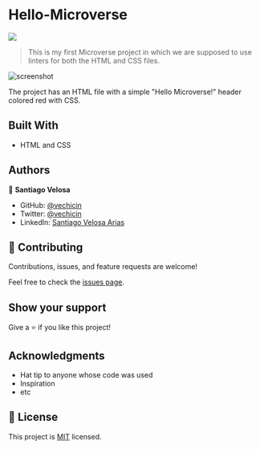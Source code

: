 # Hello-Microverse
![](https://img.shields.io/badge/Microverse-blueviolet)

> This is my first Microverse project in which we are supposed to use linters for both the HTML and CSS files.

![screenshot](./app_screenshot.png)

The project has an HTML file with a simple "Hello Microverse!" header colored red with CSS.

## Built With

- HTML and CSS

## Authors

👤 **Santiago Velosa**

- GitHub: [@vechicin](https://github.com/vechicin)
- Twitter: [@vechicin](https://twitter.com/vechicin)
- LinkedIn: [Santiago Velosa Arias](https://www.linkedin.com/in/santiago-velosa-arias-5b7543112/)

## 🤝 Contributing

Contributions, issues, and feature requests are welcome!

Feel free to check the [issues page](../../issues/).

## Show your support

Give a ⭐️ if you like this project!

## Acknowledgments

- Hat tip to anyone whose code was used
- Inspiration
- etc

## 📝 License

This project is [MIT](./MIT.md) licensed.
